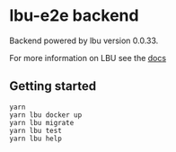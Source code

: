 # lbu-e2e backend

Backend powered by lbu version 0.0.33.

For more information on LBU see the
[docs](https://github.com/lightbasenl/lbu/tree/master/docs)

## Getting started

```shell script
yarn
yarn lbu docker up
yarn lbu migrate
yarn lbu test
yarn lbu help
```
